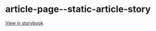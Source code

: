 # article-page--static-article-story

[View in storybook](https://raw.githack.com/Independent-Digital-News-and-Media-Ltd/standard-pwamp-sb/PR-720-sb/index.html?path=/story/article-page--static-article-story)